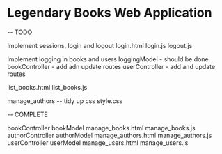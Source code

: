 # Legendary Books Web Application

-- TODO

Implement sessions, login and logout
login.html
login.js
logout.js

Implement logging in books and users
loggingModel - should be done
bookController - add adn update routes
userController - add and update routes


list_books.html
list_books.js

manage_authors -- tidy up css
style.css


-- COMPLETE

bookController
bookModel
manage_books.html
manage_books.js
authorController
authorModel
manage_authors.html
manage_authors.js
userController
userModel
manage_users.html
manage_users.js
